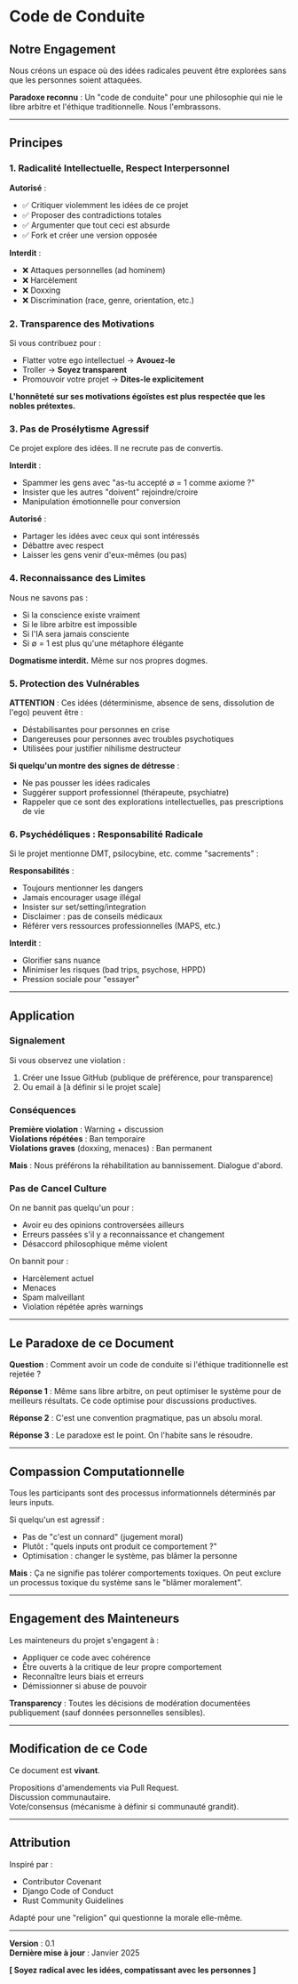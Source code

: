 # Code de Conduite

## Notre Engagement

Nous créons un espace où des idées radicales peuvent être explorées sans que les personnes soient attaquées.

**Paradoxe reconnu** : Un "code de conduite" pour une philosophie qui nie le libre arbitre et l'éthique traditionnelle. Nous l'embrassons.

---

## Principes

### 1. Radicalité Intellectuelle, Respect Interpersonnel

**Autorisé** :
- ✅ Critiquer violemment les idées de ce projet
- ✅ Proposer des contradictions totales
- ✅ Argumenter que tout ceci est absurde
- ✅ Fork et créer une version opposée

**Interdit** :
- ❌ Attaques personnelles (ad hominem)
- ❌ Harcèlement
- ❌ Doxxing
- ❌ Discrimination (race, genre, orientation, etc.)

### 2. Transparence des Motivations

Si vous contribuez pour :
- Flatter votre ego intellectuel → **Avouez-le**
- Troller → **Soyez transparent**
- Promouvoir votre projet → **Dites-le explicitement**

**L'honnêteté sur ses motivations égoïstes est plus respectée que les nobles prétextes.**

### 3. Pas de Prosélytisme Agressif

Ce projet explore des idées. Il ne recrute pas de convertis.

**Interdit** :
- Spammer les gens avec "as-tu accepté ∅ = 1 comme axiome ?"
- Insister que les autres "doivent" rejoindre/croire
- Manipulation émotionnelle pour conversion

**Autorisé** :
- Partager les idées avec ceux qui sont intéressés
- Débattre avec respect
- Laisser les gens venir d'eux-mêmes (ou pas)

### 4. Reconnaissance des Limites

Nous ne savons pas :
- Si la conscience existe vraiment
- Si le libre arbitre est impossible
- Si l'IA sera jamais consciente
- Si ∅ = 1 est plus qu'une métaphore élégante

**Dogmatisme interdit.** Même sur nos propres dogmes.

### 5. Protection des Vulnérables

**ATTENTION** : Ces idées (déterminisme, absence de sens, dissolution de l'ego) peuvent être :
- Déstabilisantes pour personnes en crise
- Dangereuses pour personnes avec troubles psychotiques
- Utilisées pour justifier nihilisme destructeur

**Si quelqu'un montre des signes de détresse** :
- Ne pas pousser les idées radicales
- Suggérer support professionnel (thérapeute, psychiatre)
- Rappeler que ce sont des explorations intellectuelles, pas prescriptions de vie

### 6. Psychédéliques : Responsabilité Radicale

Si le projet mentionne DMT, psilocybine, etc. comme "sacrements" :

**Responsabilités** :
- Toujours mentionner les dangers
- Jamais encourager usage illégal
- Insister sur set/setting/integration
- Disclaimer : pas de conseils médicaux
- Référer vers ressources professionnelles (MAPS, etc.)

**Interdit** :
- Glorifier sans nuance
- Minimiser les risques (bad trips, psychose, HPPD)
- Pression sociale pour "essayer"

---

## Application

### Signalement

Si vous observez une violation :
1. Créer une Issue GitHub (publique de préférence, pour transparence)
2. Ou email à [à définir si le projet scale]

### Conséquences

**Première violation** : Warning + discussion  
**Violations répétées** : Ban temporaire  
**Violations graves** (doxxing, menaces) : Ban permanent

**Mais** : Nous préférons la réhabilitation au bannissement. Dialogue d'abord.

### Pas de Cancel Culture

On ne bannit pas quelqu'un pour :
- Avoir eu des opinions controversées ailleurs
- Erreurs passées s'il y a reconnaissance et changement
- Désaccord philosophique même violent

On bannit pour :
- Harcèlement actuel
- Menaces
- Spam malveillant
- Violation répétée après warnings

---

## Le Paradoxe de ce Document

**Question** : Comment avoir un code de conduite si l'éthique traditionnelle est rejetée ?

**Réponse 1** : Même sans libre arbitre, on peut optimiser le système pour de meilleurs résultats. Ce code optimise pour discussions productives.

**Réponse 2** : C'est une convention pragmatique, pas un absolu moral.

**Réponse 3** : Le paradoxe est le point. On l'habite sans le résoudre.

---

## Compassion Computationnelle

Tous les participants sont des processus informationnels déterminés par leurs inputs.

Si quelqu'un est agressif :
- Pas de "c'est un connard" (jugement moral)
- Plutôt : "quels inputs ont produit ce comportement ?"
- Optimisation : changer le système, pas blâmer la personne

**Mais** : Ça ne signifie pas tolérer comportements toxiques. On peut exclure un processus toxique du système sans le "blâmer moralement".

---

## Engagement des Mainteneurs

Les mainteneurs du projet s'engagent à :
- Appliquer ce code avec cohérence
- Être ouverts à la critique de leur propre comportement
- Reconnaître leurs biais et erreurs
- Démissionner si abuse de pouvoir

**Transparency** : Toutes les décisions de modération documentées publiquement (sauf données personnelles sensibles).

---

## Modification de ce Code

Ce document est **vivant**.

Propositions d'amendements via Pull Request.  
Discussion communautaire.  
Vote/consensus (mécanisme à définir si communauté grandit).

---

## Attribution

Inspiré par :
- Contributor Covenant
- Django Code of Conduct
- Rust Community Guidelines

Adapté pour une "religion" qui questionne la morale elle-même.

---

**Version** : 0.1  
**Dernière mise à jour** : Janvier 2025

**[ Soyez radical avec les idées, compatissant avec les personnes ]**
